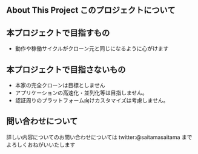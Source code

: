 ## About This Project このプロジェクトについて


## 本プロジェクトで目指すもの

+ 動作や稼働サイクルがクローン元と同じになるように心がけます

## 本プロジェクトで目指さないもの

+ 本家の完全クローンは目標としません
+ アプリケーションの高速化・並列化等は目指しません。
+ 認証周りのプラットフォーム向けカスタマイズは考慮しません。


## 問い合わせについて

詳しい内容についてのお問い合わせについては
twitter:@saitamasaitama
までよろしくおねがいいたします

